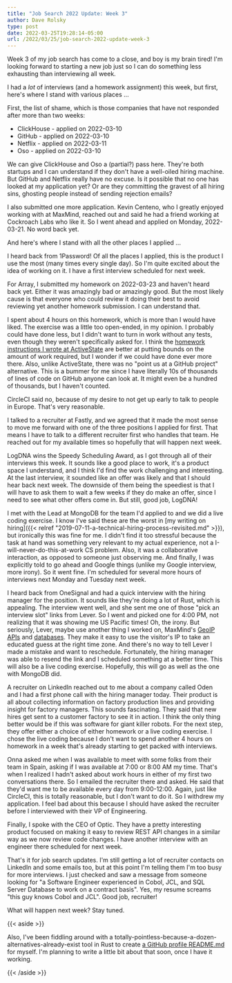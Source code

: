 ```yaml
---
title: "Job Search 2022 Update: Week 3"
author: Dave Rolsky
type: post
date: 2022-03-25T19:28:14-05:00
url: /2022/03/25/job-search-2022-update-week-3
---
```


Week 3 of my job search has come to a close, and boy is my brain tired! I'm
looking forward to starting a new job just so I can do something less
exhausting than interviewing all week.

I had a _lot_ of interviews (and a homework assignment) this week, but first,
here's where I stand with various places ...

First, the list of shame, which is those companies that have not responded
after more than two weeks:

* ClickHouse - applied on 2022-03-10
* GitHub - applied on 2022-03-10
* Netflix - applied on 2022-03-11
* Oso - applied on 2022-03-10

We can give ClickHouse and Oso a (partial?) pass here. They're both startups
and I can understand if they don't have a well-oiled hiring machine. But
GitHub and Netflix really have no excuse. Is it possible that no one has
looked at my application yet? Or are they committing the gravest of all hiring
sins, ghosting people instead of sending rejection emails?

I also submitted one more application. Kevin Centeno, who I greatly enjoyed
working with at MaxMind, reached out and said he had a friend working at
Cockroach Labs who like it. So I went ahead and applied on Monday,
2022-03-21. No word back yet.

And here's where I stand with all the other places I applied ...

I heard back from 1Password! Of all the places I applied, this is the product
I use the most (many times every single day). So I'm quite excited about the
idea of working on it. I have a first interview scheduled for next week.

For Array, I submitted my homework on 2022-03-23 and haven't heard back
yet. Either it was amazingly bad or amazingly good. But the most likely cause
is that everyone who could review it doing their best to avoid reviewing yet
another homework submission. I can understand that.

I spent about 4 hours on this homework, which is more than I would have
liked. The exercise was a little too open-ended, in my opinion. I probably
could have done less, but I didn't want to turn in work without any tests,
even though they weren't specifically asked for. I think the [homework
instructions I wrote at
ActiveState](https://github.com/ActiveState/homework/tree/master/dep-tree) are
better at putting bounds on the amount of work required, but I wonder if we
could have done ever more there. Also, unlike ActiveState, there was no "point
us at a GitHub project" alternative. This is a bummer for me since I have
literally 10s of thousands of lines of code on GitHub anyone can look at. It
might even be a hundred of thousands, but I haven't counted.

CircleCI said no, because of my desire to not get up early to talk to people
in Europe. That's very reasonable.

I talked to a recruiter at Fastly, and we agreed that it made the most sense
to move me forward with one of the three positions I applied for first. That
means I have to talk to a different recruiter first who handles that team. He
reached out for my available times so hopefully that will happen next week.

LogDNA wins the Speedy Scheduling Award, as I got through all of their
interviews this week. It sounds like a good place to work, it's a product
space I understand, and I think I'd find the work challenging and
interesting. At the last interview, it sounded like an offer was likely and
that I should hear back next week. The downside of them being the speediest is
that I will have to ask them to wait a few weeks if they do make an offer,
since I need to see what other offers come in. But still, good job, LogDNA!

I met with the Lead at MongoDB for the team I'd applied to and we did a live
coding exercise. I know I've said these are the worst in [my writing on
hiring]({{< relref "2019-07-11-a-technical-hiring-process-revisited.md" >}}),
but ironically this was fine for me. I didn't find it too stressful because
the task at hand was something very relevant to my actual experience, not a
I-will-never-do-this-at-work CS problem. Also, it was a collaborative
interaction, as opposed to someone just observing me. And finally, I was
explicitly told to go ahead and Google things (unlike my Google interview,
more irony). So it went fine. I'm scheduled for several more hours of
interviews next Monday and Tuesday next week.

I heard back from OneSignal and had a quick interview with the hiring manager
for the position. It sounds like they're doing a lot of Rust, which is
appealing. The interview went well, and she sent me one of those "pick an
interview slot" links from Lever. So I went and picked one for 4:00 PM, not
realizing that it was showing me US Pacific times! Oh, the irony. But
seriously, Lever, maybe use another thing I worked on, MaxMind's [GeoIP
APIs](https://www.maxmind.com/en/geoip2-precision-services) and
[databases](https://www.maxmind.com/en/geoip2-databases). They make it easy to
use the visitor's IP to take an educated guess at the right time zone. And
there's no way to tell Lever I made a mistake and want to
reschedule. Fortunately, the hiring manager was able to resend the link and I
scheduled something at a better time. This will also be a live coding
exercise. Hopefully, this will go as well as the one with MongoDB did.

A recruiter on LinkedIn reached out to me about a company called Oden and I
had a first phone call with the hiring manager today. Their product is all
about collecting information on factory production lines and providing insight
for factory managers. This sounds fascinating. They said that new hires get
sent to a customer factory to see it in action. I think the only thing better
would be if this was software for giant killer robots. For the next step, they
offer either a choice of either homework or a live coding exercise. I chose
the live coding because I don't want to spend another 4 hours on homework in a
week that's already starting to get packed with interviews.

Onna asked me when I was available to meet with some folks from their team in
Spain, asking if I was available at 7:00 or 8:00 AM my time. That's when I
realized I hadn't asked about work hours in either of my first two
conversations there. So I emailed the recruiter there and asked. He said that
they'd want me to be available every day from 9:00-12:00. Again, just like
CircleCI, this is totally reasonable, but I don't want to do it. So I withdrew
my application. I feel bad about this because I should have asked the
recruiter before I interviewed with their VP of Engineering.

Finally, I spoke with the CEO of Optic. They have a pretty interesting product
focused on making it easy to review REST API changes in a similar way as we
now review code changes. I have another interview with an engineer there
scheduled for next week.

That's it for job search updates. I'm still getting a lot of recruiter
contacts on LinkedIn and some emails too, but at this point I'm telling them
I'm too busy for more interviews. I just checked and saw a message from
someone looking for "a Software Engineer experienced in Cobol, JCL, and SQL
Server Database to work on a contract basis". Yes, my resume screams "this guy
knows Cobol and JCL". Good job, recruiter!

What will happen next week? Stay tuned.

{{< aside >}}

Also, I've been fiddling around with a
totally-pointless-because-a-dozen-alternatives-already-exist tool in Rust to
create [a GitHub profile
README.md](https://docs.github.com/en/account-and-profile/setting-up-and-managing-your-github-profile/customizing-your-profile/managing-your-profile-readme)
for myself. I'm planning to write a little bit about that soon, once I have it
working.

{{< /aside >}}
